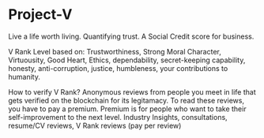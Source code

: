 # Project-V
Live a life worth living.
Quantifying trust. A Social Credit score for business. 


V Rank
    Level based on: Trustworthiness, Strong Moral Character, Virtuousity, Good Heart, Ethics, dependability, secret-keeping capability, honesty, anti-corruption, justice, humbleness, your contributions to humanity. 


How to verify V Rank? 
    Anonymous reviews from people you meet in life that gets verified on the blockchain for its legitamacy. To read these reviews, you have to pay a premium.
        Premium is for people who want to take their self-improvement to the next level. 
        Industry Insights, consultations, resume/CV reviews, V Rank reviews (pay per review)
       


    





